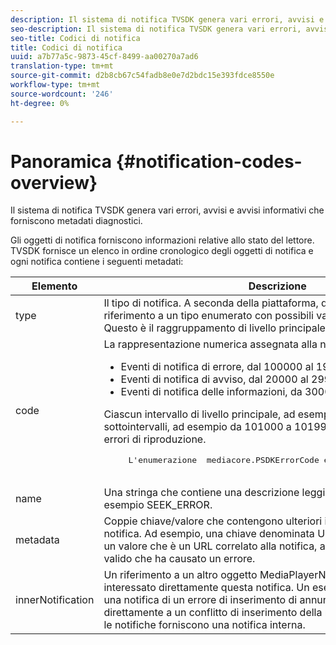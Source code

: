 ```yaml
---
description: Il sistema di notifica TVSDK genera vari errori, avvisi e avvisi informativi che forniscono metadati diagnostici.
seo-description: Il sistema di notifica TVSDK genera vari errori, avvisi e avvisi informativi che forniscono metadati diagnostici.
seo-title: Codici di notifica
title: Codici di notifica
uuid: a7b77a5c-9873-45cf-8499-aa00270a7ad6
translation-type: tm+mt
source-git-commit: d2b8cb67c54fadb8e0e7d2bdc15e393fdce8550e
workflow-type: tm+mt
source-wordcount: '246'
ht-degree: 0%

---
```



# Panoramica {#notification-codes-overview}

Il sistema di notifica TVSDK genera vari errori, avvisi e avvisi informativi che forniscono metadati diagnostici.

Gli oggetti di notifica forniscono informazioni relative allo stato del lettore. TVSDK fornisce un elenco in ordine cronologico degli oggetti di notifica e ogni notifica contiene i seguenti metadati:

<table frame="all" colsep="1" rowsep="1" id="table_DBA8CACF02DB4AF2B053E560850B49CE"> 
 <thead> 
  <tr rowsep="1"> 
   <th colname="1" class="entry"> Elemento </th> 
   <th colname="2" class="entry"> Descrizione </th> 
  </tr> 
 </thead>
 <tbody> 
  <tr rowsep="1"> 
   <td colname="1"> type </td> 
   <td colname="2"> Il tipo di notifica. A seconda della piattaforma, questa proprietà fa riferimento a un tipo enumerato con possibili valori INFO, WARN o ERROR. Questo è il raggruppamento di livello principale per le notifiche. </td> 
  </tr> 
  <tr rowsep="1"> 
   <td colname="1"> code </td> 
   <td colname="2">La rappresentazione numerica assegnata alla notifica: 
    <ul id="ul_31AB497C6FFA452496DD09B0D78687B9"> 
     <li id="li_53E75022C50246E0982E315D04EFD8B3">Eventi di notifica di errore, dal 100000 al 19999 </li> 
     <li id="li_11AE91D1325E4F718228E662C9C55F9A">Eventi di notifica di avviso, dal 20000 al 299999 </li> 
     <li id="li_6D3EA03845294DC2BAD1ACF507639E51">Eventi di notifica delle informazioni, da 300000 a 399999 </li> 
    </ul> <p>Ciascun intervallo di livello principale, ad esempio errori, è suddiviso in sottointervalli, ad esempio da 101000 a 101999 che rappresentano errori di riproduzione. </p>
    <pre>
     L'enumerazione <span class="codeph"> mediacore.PSDKErrorCode</span> elenca i valori possibili.
    </pre> </td> 
  </tr> 
  <tr rowsep="1"> 
   <td colname="1"> name </td> 
   <td colname="2">Una stringa che contiene una descrizione leggibile del codice, ad esempio <span class="codeph"> SEEK_ERROR</span>. </td> 
  </tr> 
  <tr rowsep="1"> 
   <td colname="1"> metadata </td> 
   <td colname="2">Coppie chiave/valore che contengono ulteriori informazioni rilevanti sulla notifica. Ad esempio, una chiave denominata <span class="codeph"> URL</span> verrebbe associata a un valore che è un URL correlato alla notifica, ad esempio un URL non valido che ha causato un errore. </td> 
  </tr> 
  <tr rowsep="0"> 
   <td colname="1"> innerNotification </td> 
   <td colname="2">Un riferimento a un altro oggetto <span class="codeph"> MediaPlayerNotification</span> che ha interessato direttamente questa notifica. Un esempio potrebbe essere una notifica di un errore di inserimento di annunci che corrisponde direttamente a un conflitto di inserimento della riga temporale. Non tutte le notifiche forniscono una notifica interna. </td> 
  </tr> 
 </tbody> 
</table>

